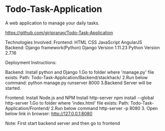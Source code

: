 # Todo-Task-Application
A web application to manage your daily tasks.

https://github.com/giripranay/Todo-Task-Application

Technologies Involved:
                    Frontend:
                        HTML
                        CSS
                        JavaScript
                        AngularJS
                    Backend:
                        Django framework(Python)
                        Django Version 1.11.23
                        Python Version 2.7.16
                        
                        
Deployment Instructions:

Backend:
Install python and Django
  1.Go to folder where 'manage.py' file exists: 
          Path: Todo-Task-Application/Backend/stackhack/
  2.Run below command:
          python manage.py runserver 8000
  3.Backend Server will be started.
  
Frontend:
Install Node.js and NPM
Install http-server
    npm install --global http-server
  1.Go to folder where 'index.html' file exists:
          Path: Todo-Task-Application/Frontend/
  2.Run below command
          http-server -p 8080
  3. Open below link in browser:
           http://127.0.0.1:8080
           
  Note: First start backend server and then go to frontend
          
      
      
